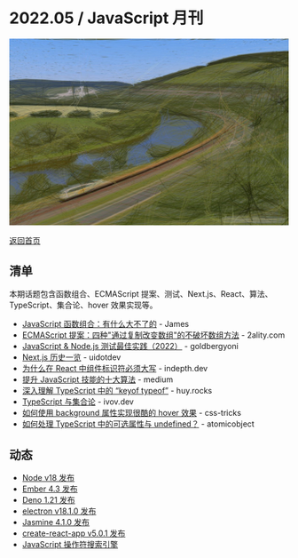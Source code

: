 # 2022.05 / JavaScript 月刊

![](./img/05.jpeg )

[返回首页](https://github.com/hijiangtao/javascript-articles-monthly)

## 清单

本期话题包含函数组合、ECMAScript 提案、测试、Next.js、React、算法、TypeScript、集合论、hover 效果实现等。

* [JavaScript 函数组合：有什么大不了的](https://jrsinclair.com/articles/2022/javascript-function-composition-whats-the-big-deal/) - James
* [ECMAScript 提案：四种"通过复制改变数组"的不破坏数组方法](https://2ality.com/2022/04/change-array-by-copy.html) - 2ality.com
* [JavaScript & Node.js 测试最佳实践（2022）](https://github.com/goldbergyoni/javascript-testing-best-practices) - goldbergyoni
* [Next.js 历史一览](https://www.youtube.com/watch?v=BILxV_vrZO0&ab_channel=uidotdev) - uidotdev
* [为什么在 React 中组件标识符必须大写](https://indepth.dev/posts/1499/why-component-identifiers-must-be-capitalized-in-react) - indepth.dev
* [提升 JavaScript 技能的十大算法](https://javascript.plainenglish.io/top-10-algorithms-improve-your-javascript-skills-21507c25ff7) - medium
* [深入理解 TypeScript 中的 “keyof typeof”](https://www.huy.rocks/everyday/04-14-2022-typescript-understanding-keyof-typeof) - huy.rocks
* [TypeScript 与集合论](https://ivov.dev/notes/typescript-and-set-theory) - ivov.dev
* [如何使用 background 属性实现很酷的 hover 效果](https://css-tricks.com/cool-hover-effects-using-background-properties/) - css-tricks
* [如何处理 TypeScript 中的可选属性与 undefined？](https://spin.atomicobject.com/2022/03/28/optional-undefined-typescript/) - atomicobject

## 动态

* [Node v18 发布](https://nodejs.org/en/blog/announcements/v18-release-announce/)
* [Ember 4.3 发布](https://blog.emberjs.com/ember-released-4-3/)
* [Deno 1.21 发布](https://deno.com/blog/v1.21)
* [electron v18.1.0 发布](https://github.com/electron/electron/releases/tag/v18.1.0)
* [Jasmine 4.1.0 发布](https://github.com/jasmine/jasmine/blob/main/release_notes/4.1.0.md)
* [create-react-app v5.0.1 发布](https://github.com/facebook/create-react-app/releases/tag/v5.0.1)
* [JavaScript 操作符搜索引擎](https://www.joshwcomeau.com/operator-lookup/)
